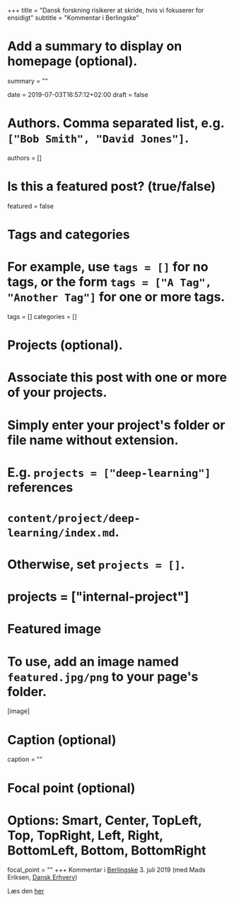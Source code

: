 +++
title = "Dansk forskning risikerer at skride, hvis vi fokuserer for ensidigt"
subtitle = "Kommentar i Berlingske"

# Add a summary to display on homepage (optional).
summary = ""

date = 2019-07-03T16:57:12+02:00
draft = false

# Authors. Comma separated list, e.g. `["Bob Smith", "David Jones"]`.
authors = []

# Is this a featured post? (true/false)
featured = false

# Tags and categories
# For example, use `tags = []` for no tags, or the form `tags = ["A Tag", "Another Tag"]` for one or more tags.
tags = []
categories = []

# Projects (optional).
#   Associate this post with one or more of your projects.
#   Simply enter your project's folder or file name without extension.
#   E.g. `projects = ["deep-learning"]` references
#   `content/project/deep-learning/index.md`.
#   Otherwise, set `projects = []`.
# projects = ["internal-project"]

# Featured image
# To use, add an image named `featured.jpg/png` to your page's folder.
[image]
  # Caption (optional)
  caption = ""

  # Focal point (optional)
  # Options: Smart, Center, TopLeft, Top, TopRight, Left, Right, BottomLeft, Bottom, BottomRight
  focal_point = ""
+++
Kommentar i [Berlingske](https://b.dk) 3. juli 2019 (med Mads Eriksen, [Dansk Erhverv](https://www.danskerhverv.dk))  

Læs den [her](https://www.berlingske.dk/kommentarer/dansk-forskning-risikerer-at-skride-hvis-vi-fokuserer-for-ensidigt)
